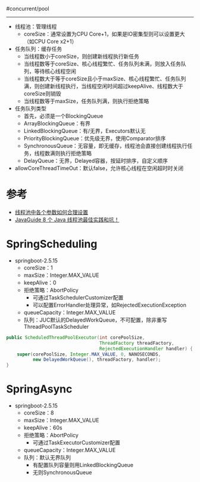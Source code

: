 #concurrent/pool

---

- 线程池：管理线程
	- coreSize：通常设置为CPU Core+1，如果是IO密集型则可以设置更大（如CPU Core x2+1）
- 任务队列：缓存任务
	- 当线程数小于coreSize，则创建新线程执行新任务
	- 当线程数等于coreSize、核心线程繁忙、任务队列未满，则放入任务队列，等待核心线程空闲
	- 当线程数大于等于coreSize且小于maxSize、核心线程繁忙、任务队列满，则创建新线程执行，当线程空闲时间超过keepAlive、线程数大于coreSize则销毁
	- 当线程数等于maxSize，任务队列满，则执行拒绝策略
- 任务队列类型
	- 首先，必须是一个BlockingQueue
	- ArrayBlockingQueue：有界
	- LinkedBlockingQueue：有/无界，Executors默认无
	- PriorityBlockingQueue：优先级无界，使用Comparator排序
	- SynchronousQueue：无容量，即无缓存，线程池会直接创建线程执行任务，线程数满则执行拒绝策略
	- DelayQueue：无界，Delayed容器，按延时排序，自定义顺序
- allowCoreThreadTimeOut：默认false，允许核心线程在空闲超时时关闭

# 参考
- [线程池中各个参数如何合理设置](https://blog.csdn.net/riemann_/article/details/104704197)
- [JavaGuide 8 个 Java 线程池最佳实践和坑！](https://zhuanlan.zhihu.com/p/604896589)
# SpringScheduling
- springboot-2.5.15
	- coreSize：1
	- maxSize：Integer.MAX_VALUE
	- keepAlive：0
	- 拒绝策略：AbortPolicy
		- 可通过TaskSchedulerCustomizer配置
		- 可以配置ErrorHandler处理异常，如RejectedExecutionException
	- queueCapacity：Integer.MAX_VALUE
	- 队列：JUC默认的DelayedWorkQueue，不可配置，除非重写ThreadPoolTaskScheduler
```java
public ScheduledThreadPoolExecutor(int corePoolSize,  
                                   ThreadFactory threadFactory,  
                                   RejectedExecutionHandler handler) {  
    super(corePoolSize, Integer.MAX_VALUE, 0, NANOSECONDS,  
          new DelayedWorkQueue(), threadFactory, handler);  
}
```
# SpringAsync
- springboot-2.5.15
	- coreSize：8
	- maxSize：Integer.MAX_VALUE
	- keepAlive：60s
	- 拒绝策略：AbortPolicy
		- 可通过TaskExecutorCustomizer配置
	- queueCapacity：Integer.MAX_VALUE
	- 队列：默认无界队列
		- 有配置队列容量则用LinkedBlockingQueue
		- 无则SynchronousQueue